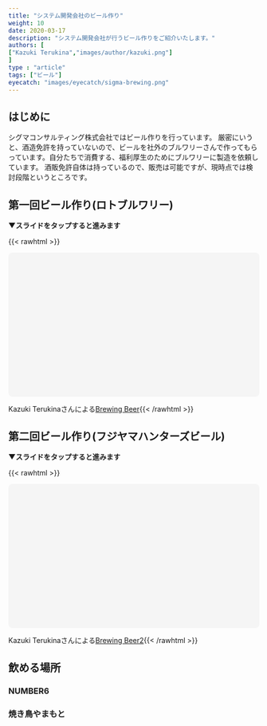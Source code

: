 ```yaml
---
title: "システム開発会社のビール作り"
weight: 10
date: 2020-03-17
description: "システム開発会社が行うビール作りをご紹介いたします。"
authors: [
["Kazuki Terukina","images/author/kazuki.png"]
]
type : "article"
tags: ["ビール"]
eyecatch: "images/eyecatch/sigma-brewing.png"
---
```


## はじめに

シグマコンサルティング株式会社ではビール作りを行っています。
厳密にいうと、酒造免許を持っていないので、ビールを社外のブルワリーさんで作ってもらっています。自分たちで消費する、福利厚生のためにブルワリーに製造を依頼しています。
酒販免許自体は持っているので、販売は可能ですが、現時点では検討段階というところです。

## 第一回ビール作り(ロトブルワリー)

**▼スライドをタップすると進みます**

{{< rawhtml >}}<div class="canva-embed" data-design-id="DAD2SXxJ_08" data-height-ratio="0.5625"
 style="padding:56.2500% 5px 5px 5px;background:rgba(0,0,0,0.03);border-radius:8px;"></div>
<script async src="https:&#x2F;&#x2F;sdk.canva.com&#x2F;v1&#x2F;embed.js"></script>
Kazuki Terukinaさんによる<a href="https:&#x2F;&#x2F;www.canva.com&#x2F;design&#x2F;DAD2SXxJ_08&#x2F;view?utm_content=DAD2SXxJ_08&amp;utm_campaign=designshare&amp;utm_medium=embeds&amp;utm_source=link" target="_blank" rel="noopener">Brewing Beer</a>{{< /rawhtml >}}

## 第二回ビール作り(フジヤマハンターズビール)

**▼スライドをタップすると進みます**

{{< rawhtml >}}<div class="canva-embed" data-design-id="DAD23AmmnJ0" data-height-ratio="0.5625"
 style="padding:56.2500% 5px 5px 5px;background:rgba(0,0,0,0.03);border-radius:8px;"></div>
<script async src="https:&#x2F;&#x2F;sdk.canva.com&#x2F;v1&#x2F;embed.js"></script>
Kazuki Terukinaさんによる<a href="https:&#x2F;&#x2F;www.canva.com&#x2F;design&#x2F;DAD23AmmnJ0&#x2F;view?utm_content=DAD23AmmnJ0&amp;utm_campaign=designshare&amp;utm_medium=embeds&amp;utm_source=link" target="_blank" rel="noopener">Brewing Beer2</a>{{< /rawhtml >}}


## 飲める場所

### NUMBER6


### 焼き鳥やまもと
